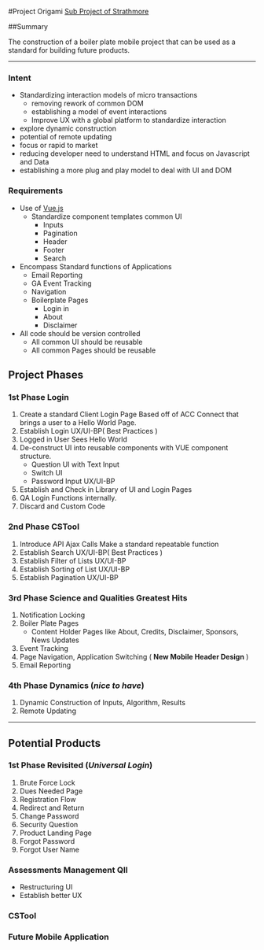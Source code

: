 #Project Origami
[Sub Project of Strathmore](README.HTML)

##Summary

The construction of a boiler plate mobile project that can be used as a standard for building future products. 

----------------

### Intent
* Standardizing interaction models of micro transactions
	* removing rework of common DOM
	* establishing a model of event interactions
	* Improve UX with a global platform to standardize interaction
* explore dynamic construction
* potential of remote updating
* focus or rapid to market
* reducing developer need to understand HTML and focus on Javascript and Data
* establishing a more plug and play model to deal with UI and DOM

### Requirements
* Use of [Vue.js](https://vuejs.org/)
	* Standardize component templates common UI
		* Inputs
		* Pagination
		* Header
		* Footer
		* Search
* Encompass Standard functions of Applications
	* Email Reporting
	* GA Event Tracking
	* Navigation
	* Boilerplate Pages
		* Login in
		* About
		* Disclaimer
* All code should be version controlled
	* All common UI should be reusable
	* All common Pages should be reusable

## Project Phases

### 1st Phase Login
1. Create a standard Client Login Page Based off of ACC Connect that brings a user to a Hello World Page.
2. Establish Login UX/UI-BP( Best Practices )
2. Logged in User Sees Hello World
3. De-construct UI into reusable components with VUE component structure. 
	* Question UI with Text Input
	* Switch UI
	* Password Input UX/UI-BP 
4. Establish and Check in Library of UI and Login Pages
5. QA Login Functions internally. 
6. Discard and Custom Code

### 2nd Phase CSTool
1. Introduce API Ajax Calls Make a standard repeatable function
2. Establish Search UX/UI-BP( Best Practices )
3. Establish Filter of Lists UX/UI-BP
5. Establish Sorting of List UX/UI-BP
4. Establish Pagination UX/UI-BP

### 3rd Phase Science and Qualities Greatest Hits
1. Notification Locking
2. Boiler Plate Pages
	* Content Holder Pages like About, Credits, Disclaimer, Sponsors, News Updates
3. Event Tracking
4. Page Navigation, Application Switching ( __New Mobile Header Design__ )
5. Email Reporting 


### 4th Phase Dynamics (*nice to have*)
1. Dynamic Construction of Inputs, Algorithm, Results
2. Remote Updating

-------------------------------------------------

## Potential Products 

### 1st Phase Revisited (*Universal Login*)
1. Brute Force Lock
2. Dues Needed Page
3. Registration Flow
4. Redirect and Return
5. Change Password
6. Security Question
7. Product Landing Page
8. Forgot Password
9. Forgot User Name

### Assessments Management QII
* Restructuring UI
* Establish better UX

### CSTool 

### Future Mobile Application 





